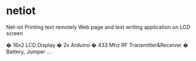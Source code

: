 # netiot
Net-iot Printing text remotely
Web page and text writing application on LCD screen


� 16x2 LCD Display
� 2x Arduino
� 433 Mhz RF Transmitter&Receiver
� Battery, Jumper ...
